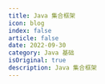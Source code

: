 ```yaml
---
title: Java 集合框架
icon: blog
index: false
article: false
date: 2022-09-30
category: Java 基础
isOriginal: true
description: Java 集合框架
---
```

